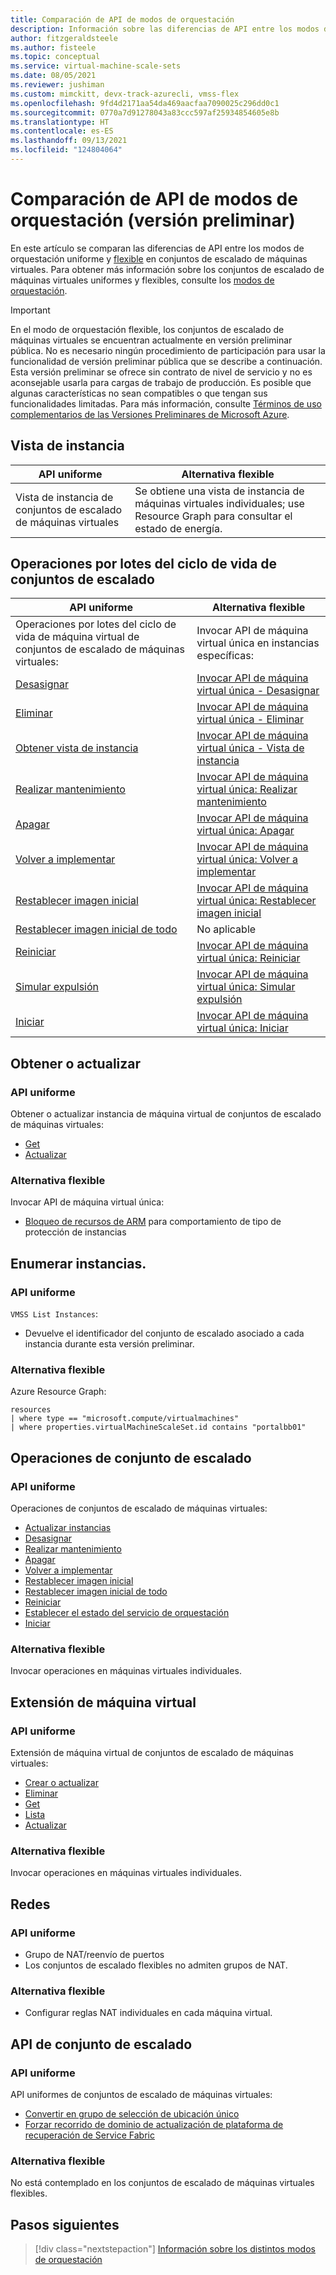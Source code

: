 ```yaml
---
title: Comparación de API de modos de orquestación
description: Información sobre las diferencias de API entre los modos de orquestación uniforme y flexible
author: fitzgeraldsteele
ms.author: fisteele
ms.topic: conceptual
ms.service: virtual-machine-scale-sets
ms.date: 08/05/2021
ms.reviewer: jushiman
ms.custom: mimckitt, devx-track-azurecli, vmss-flex
ms.openlocfilehash: 9fd4d2171aa54da469aacfaa7090025c296dd0c1
ms.sourcegitcommit: 0770a7d91278043a83ccc597af25934854605e8b
ms.translationtype: HT
ms.contentlocale: es-ES
ms.lasthandoff: 09/13/2021
ms.locfileid: "124804064"
---
```

# <a name="preview-orchestration-modes-api-comparison"></a>Comparación de API de modos de orquestación (versión preliminar) 

En este artículo se comparan las diferencias de API entre los modos de orquestación uniforme y [flexible](..\virtual-machines\flexible-virtual-machine-scale-sets.md) en conjuntos de escalado de máquinas virtuales. Para obtener más información sobre los conjuntos de escalado de máquinas virtuales uniformes y flexibles, consulte los [modos de orquestación](virtual-machine-scale-sets-orchestration-modes.md).

> [!IMPORTANT]
> En el modo de orquestación flexible, los conjuntos de escalado de máquinas virtuales se encuentran actualmente en versión preliminar pública. No es necesario ningún procedimiento de participación para usar la funcionalidad de versión preliminar pública que se describe a continuación.
> Esta versión preliminar se ofrece sin contrato de nivel de servicio y no es aconsejable usarla para cargas de trabajo de producción. Es posible que algunas características no sean compatibles o que tengan sus funcionalidades limitadas.
> Para más información, consulte [Términos de uso complementarios de las Versiones Preliminares de Microsoft Azure](https://azure.microsoft.com/support/legal/preview-supplemental-terms/).


## <a name="instance-view"></a>Vista de instancia

| API uniforme | Alternativa flexible |
|-|-|
| Vista de instancia de conjuntos de escalado de máquinas virtuales | Se obtiene una vista de instancia de máquinas virtuales individuales; use Resource Graph para consultar el estado de energía. |


## <a name="scale-set-lifecycle-batch-operations"></a>Operaciones por lotes del ciclo de vida de conjuntos de escalado  

| API uniforme | Alternativa flexible |
|-|-|
| Operaciones por lotes del ciclo de vida de máquina virtual de conjuntos de escalado de máquinas virtuales:  | Invocar API de máquina virtual única en instancias específicas: |
| [Desasignar](/rest/api/compute/virtualmachinescalesetvms/deallocate)  | [Invocar API de máquina virtual única - Desasignar](/rest/api/compute/virtualmachines/deallocate)   |
| [Eliminar](/rest/api/compute/virtualmachinescalesetvms/delete)  | [Invocar API de máquina virtual única - Eliminar](/rest/api/compute/virtualmachines/delete)  |
| [Obtener vista de instancia](/rest/api/compute/virtualmachinescalesetvms/getinstanceview)  | [Invocar API de máquina virtual única - Vista de instancia](/rest/api/compute/virtualmachines/instanceview)  |
| [Realizar mantenimiento](/rest/api/compute/virtualmachinescalesetvms/performmaintenance)  | [Invocar API de máquina virtual única: Realizar mantenimiento](/rest/api/compute/virtualmachines/performmaintenance)  |
| [Apagar](/rest/api/compute/virtualmachinescalesetvms/poweroff)  | [Invocar API de máquina virtual única: Apagar](/rest/api/compute/virtualmachines/poweroff)  |
| [Volver a implementar](/rest/api/compute/virtualmachinescalesetvms/redeploy)   | [Invocar API de máquina virtual única: Volver a implementar](/rest/api/compute/virtualmachines/redeploy)  |
| [Restablecer imagen inicial](/rest/api/compute/virtualmachinescalesetvms/reimage)  | [Invocar API de máquina virtual única: Restablecer imagen inicial](/rest/api/compute/virtualmachines/reimage)  |
| [Restablecer imagen inicial de todo](/rest/api/compute/virtualmachinescalesetvms/reimageall)  | No aplicable |
| [Reiniciar](/rest/api/compute/virtualmachinescalesetvms/restart)  | [Invocar API de máquina virtual única: Reiniciar](/rest/api/compute/virtualmachines/restart)  |
| [Simular expulsión](/rest/api/compute/virtualmachinescalesetvms/simulateeviction) | [Invocar API de máquina virtual única: Simular expulsión](/rest/api/compute/virtualmachines/simulateeviction)  |
| [Iniciar](/rest/api/compute/virtualmachinescalesetvms/start) | [Invocar API de máquina virtual única: Iniciar](/rest/api/compute/virtualmachines/start) |


## <a name="get-or-update"></a>Obtener o actualizar 

### <a name="uniform-api"></a>API uniforme
Obtener o actualizar instancia de máquina virtual de conjuntos de escalado de máquinas virtuales:
- [Get](/rest/api/compute/virtualmachinescalesetvms/get) 
- [Actualizar](/rest/api/compute/virtualmachinescalesetvms/update)

### <a name="flexible-alternative"></a>Alternativa flexible 
Invocar API de máquina virtual única:
- [Bloqueo de recursos de ARM](../azure-resource-manager/management/lock-resources.md?tabs=json) para comportamiento de tipo de protección de instancias 


## <a name="list-instances"></a>Enumerar instancias. 

### <a name="uniform-api"></a>API uniforme
`VMSS List Instances`: 
- Devuelve el identificador del conjunto de escalado asociado a cada instancia durante esta versión preliminar. 

### <a name="flexible-alternative"></a>Alternativa flexible
Azure Resource Graph: 

```armasm
resources 
| where type == "microsoft.compute/virtualmachines" 
| where properties.virtualMachineScaleSet.id contains "portalbb01" 
```

## <a name="scale-set-operations"></a>Operaciones de conjunto de escalado 

### <a name="uniform-api"></a>API uniforme
Operaciones de conjuntos de escalado de máquinas virtuales:
- [Actualizar instancias](/rest/api/compute/virtual-machine-scale-sets/update-instances)
- [Desasignar](/rest/api/compute/virtual-machine-scale-sets/deallocate)
- [Realizar mantenimiento](/rest/api/compute/virtual-machine-scale-sets/perform-maintenance)
- [Apagar](/rest/api/compute/virtual-machine-scale-sets/power-off)
- [Volver a implementar](/rest/api/compute/virtual-machine-scale-sets/redeploy) 
- [Restablecer imagen inicial](/rest/api/compute/virtual-machine-scale-sets/reimage)
- [Restablecer imagen inicial de todo](/rest/api/compute/virtual-machine-scale-sets/reimage-all)
- [Reiniciar](/rest/api/compute/virtual-machine-scale-sets/restart)
- [Establecer el estado del servicio de orquestación](/rest/api/compute/virtual-machine-scale-sets/set-orchestration-service-state)
- [Iniciar](/rest/api/compute/virtual-machine-scale-sets/start)

### <a name="flexible-alternative"></a>Alternativa flexible
Invocar operaciones en máquinas virtuales individuales.


## <a name="vm-extension"></a>Extensión de máquina virtual

### <a name="uniform-api"></a>API uniforme
Extensión de máquina virtual de conjuntos de escalado de máquinas virtuales:
- [Crear o actualizar](/rest/api/compute/virtual-machine-scale-set-vm-extensions/create-or-update)
- [Eliminar](/rest/api/compute/virtual-machine-scale-set-vm-extensions/delete)
- [Get](/rest/api/compute/virtual-machine-scale-set-vm-extensions/get)
- [Lista](/rest/api/compute/virtual-machine-scale-set-vm-extensions/list)
- [Actualizar](/rest/api/compute/virtual-machine-scale-set-vm-extensions/update) 

### <a name="flexible-alternative"></a>Alternativa flexible
Invocar operaciones en máquinas virtuales individuales.


## <a name="networking"></a>Redes 

### <a name="uniform-api"></a>API uniforme
- Grupo de NAT/reenvío de puertos 
- Los conjuntos de escalado flexibles no admiten grupos de NAT.  

### <a name="flexible-alternative"></a>Alternativa flexible
- Configurar reglas NAT individuales en cada máquina virtual.


## <a name="scale-set-apis"></a>API de conjunto de escalado

### <a name="uniform-api"></a>API uniforme
API uniformes de conjuntos de escalado de máquinas virtuales:
- [Convertir en grupo de selección de ubicación único](/rest/api/compute/virtual-machine-scale-sets/convert-to-single-placement-group)
- [Forzar recorrido de dominio de actualización de plataforma de recuperación de Service Fabric](/rest/api/compute/virtual-machine-scale-sets/force-recovery-service-fabric-platform-update-domain-walk)

### <a name="flexible-alternative"></a>Alternativa flexible
No está contemplado en los conjuntos de escalado de máquinas virtuales flexibles.


## <a name="next-steps"></a>Pasos siguientes
> [!div class="nextstepaction"]
> [Información sobre los distintos modos de orquestación](virtual-machine-scale-sets-orchestration-modes.md)